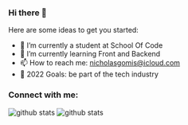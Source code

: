 ### Hi there 👋




Here are some ideas to get you started:

- 🔭 I’m currently a student at School Of Code  
- 🌱 I’m currently learning Front and Backend 
- 📫 How to reach me: nicholasgomis@icloud.com
- 🥅 2022 Goals: be part of the tech industry



### Connect with me:






![github stats ](https://github-readme-stats.vercel.app/api?username=nicholasgomis&count_private=true&show_icons=true&theme=radical)
![github stats ](https://github-readme-stats.vercel.app/api/top-langs/?username=nicholasgomis&show_icons=true&theme=radical)
